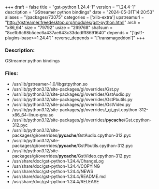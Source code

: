 +++
draft = false
title = "gst-python 1.24.4-1"
version = "1.24.4-1"
description = "GStreamer python bindings"
date = "2024-05-31T14:20:53"
aliases = "/packages/73075"
categories = ['xlib-extra']
upstreamurl = "http://gstreamer.freedesktop.org/modules/gst-python.html"
arch = "x86_64"
size = "79792"
usize = "269768"
sha1sum = "8ce1b9c98b5cec6a437ae643c33dcdfff8691640"
depends = "['gst1-plugins-base>=1.24.4']"
reverse_depends = "['transmageddon']"
+++
### Description: 
GStreamer python bindings

### Files: 
* /usr/lib/gstreamer-1.0/libgstpython.so
* /usr/lib/python3.12/site-packages/gi/overrides/Gst.py
* /usr/lib/python3.12/site-packages/gi/overrides/GstAudio.py
* /usr/lib/python3.12/site-packages/gi/overrides/GstPbutils.py
* /usr/lib/python3.12/site-packages/gi/overrides/GstVideo.py
* /usr/lib/python3.12/site-packages/gi/overrides/_gi_gst.cpython-312-x86_64-linux-gnu.so
* /usr/lib/python3.12/site-packages/gi/overrides/__pycache__/Gst.cpython-312.pyc
* /usr/lib/python3.12/site-packages/gi/overrides/__pycache__/GstAudio.cpython-312.pyc
* /usr/lib/python3.12/site-packages/gi/overrides/__pycache__/GstPbutils.cpython-312.pyc
* /usr/lib/python3.12/site-packages/gi/overrides/__pycache__/GstVideo.cpython-312.pyc
* /usr/share/doc/gst-python-1.24.4/ChangeLog
* /usr/share/doc/gst-python-1.24.4/COPYING
* /usr/share/doc/gst-python-1.24.4/NEWS
* /usr/share/doc/gst-python-1.24.4/README.md
* /usr/share/doc/gst-python-1.24.4/RELEASE
